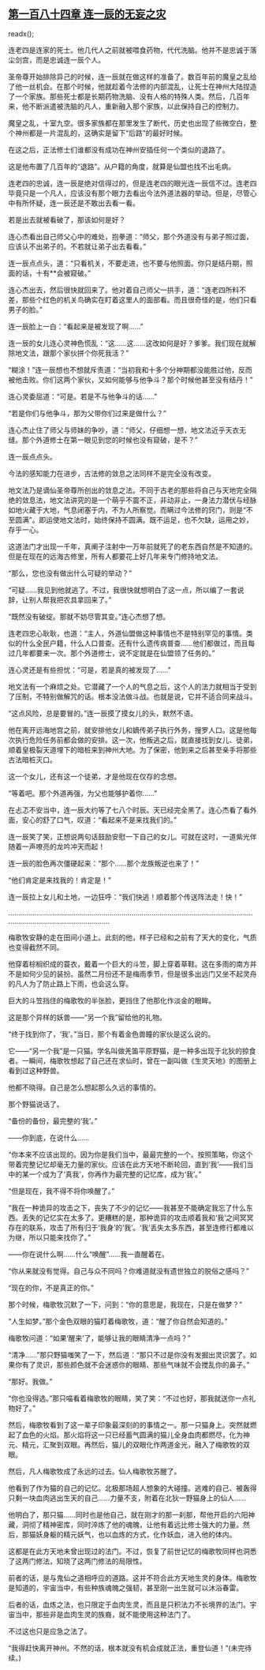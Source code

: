 ## [第一百八十四章 连一辰的无妄之灾](https://www.xxbiquge.com/11_11207/9057345.html)
readx();

  连老四是连家的死士。他几代人之前就被喂食药物，代代洗脑。他并不是忠诚于落尘剑宫，而是忠诚连一辰个人。

  圣帝尊开始排除异己的时候，连一辰就在做这样的准备了。数百年前的魔皇之乱给了他一丝机会。在那个时候，他就趁着今法修的内部混乱，让死士在神州大陆捏造了一个家族。那些死士都是长期药物洗脑、没有人格的特殊人类。然后，几百年来，他不断派遣被洗脑的凡人，重新融入那个家族，以此保持自己的控制力。

  魔皇之乱，十室九空。很多家族都在那里发生了断代，历史也出现了些微空白，整个神州都是一片混乱的，这确实是留下“后路”的最好时候。

  在这之后，正法修士们谁都没有成功在神州安插任何一个类似的退路了。

  这是他布置了几百年的“退路”。从户籍的角度，就算是仙盟也找不出毛病。

  连老四的忠诚，连一辰是绝对信得过的，但是连老四的眼光连一辰信不过。连老四毕竟只是一个凡人，应该没有那个眼力去看出今法外道法器的举动。但是，尽管心中有所怀疑，连一辰还是不敢出去看一看。

  若是出去就被看破了，那该如何是好？

  连心杰看出自己师父心中的难处，抱拳道：“师父，那个外道没有与弟子照过面，应该认不出弟子的。不若就让弟子出去看看。”

  连一辰点点头，道：“只看机关，不要走进，也不要与他照面。你只是结丹期，照面的话，十有**会被窥破。”

  连心杰出去，然后很快就回来了。他对着自己师父一拱手，道：“连老四所料不差，那些个红色的机关鸟确实在盯着这里人的面部看。而且很奇怪的是，他们只看男子的脸。”

  连一辰脸上一白：“看起来是被发现了啊……”

  连一辰的女儿连心灵神色慌乱：“这……这……这改如何是好？爹爹。我们现在就解除地文法，跟那个家伙拼个你死我活？”

  “糊涂！”连一辰想也不想就斥责道：“当初我和十多个分神期都没能胜过他，反而被他击败。你们这两个家伙，又如何能够与他争斗？那个时候他甚至没有结丹！”

  连心灵委屈道：“可是。若是不与他争斗的话……”

  “若是你们与他争斗，那为父带你们过来是做什么？”

  连心杰止住了师父与师妹的争吵，道：“师父，仔细想一想，地文法近乎天衣无缝。那个外道修士在第一眼见到您的时候也没有窥破，是不？”

  连一辰点点头。

  今法的感知能力在进步，古法修的敛息之法同样不是完全没有改变。

  地文法乃是谪仙圣帝尊所创出的敛息之法。不同于古老的那些将自己与天地完全隔绝的敛息法，地文法讲究的是一个萌乎不震不正，非动非止，一身法力潜伏与经脉如地火藏于大地，气息闭塞于内，不为人所察觉。而瞒过今法修的窍门，则是“不至圆满”。即运使地文法时，始终保持不圆满。既不运足，也不欠缺，运用之妙，存乎一心。

  这道法门才出现一千年，真阐子注射中一万年前就死了的老东西自然是不知道的。但是在现在的远海古修里，所有人都要花上好几年来专门修持地文法。

  “那么，您也没有做出什么可疑的举动？”

  “可疑……我见到他就逃了。不过，我很快就想明白了这一点，所以编了一套说辞，让别人帮我把农具拿回来了。”

  “既然没有破绽。那就不妨尽管其变。”连心杰想了想。

  连老四忠心耿耿，也道：“主人，外道仙盟做这种事情也不是特别罕见的事情。类似的什么全民户籍，什么人口普查。还有什么遗传病普查……他们都做过，而且每过几年都要来一次。那个外道修士，说不定就是在仙盟领了任务的。”

  连心灵还是有些担忧：“可是，若是真的被发现了……”

  地文法有一个麻烦之处。它潜藏了一个人的气息之后，这个人的法力就相当于受到了压制，不特别做解咒的话。根本没法做斗战。也就是说，它并不适合同来战斗。

  “这点风险，总是要冒的。”连一辰摸了摸女儿的头，默然不语。

  他在离开远海地宫之前，就安排他女儿和嫡传弟子执行外务，搜罗人口。这是他每次执行危险任务前都会做的安排。这一次，他叛逃之后，就直接找到女儿、徒弟，顺着皇极裂天道埋下的暗桩来到神州大地。为了保密，他到来之后甚至亲手将那些古法暗桩灭口。

  这一个女儿，还有这一个徒弟，才是他现在仅存的念想。

  “等着吧。那个外道再强，为父也能够护着你……”

  在忐忑不安当中，连一辰大约等了七八个时辰。天已经完全黑了。连心杰看了看外面，安心的舒了口气，叹道：“看起来不是来找我们的。”

  连一辰笑了笑，正想说两句话鼓励安慰一下自己的女儿。可就在这时，一道紫光伴随着一声嘹亮的龙吟冲天而起！

  连一辰的脸色再次僵硬起来：“那个……那个龙族叛逆也来了！”

  “他们肯定是来找我的！肯定是！”

  连一辰拉上女儿和土地，一边狂呼：“我们快逃！顺着那个传送阵法走！快！”

  …………………………………………………………………………………………………………………………………………………………

  梅歌牧安静的走在田间小道上。此刻的他，样子已经和之前有了天大的变化，气质也变得截然不同。

  他穿着棕榈织成的蓑衣，戴着一个巨大的斗笠，脚上穿着草鞋。这在多雨的南方并不是如何少见的装扮。虽然二月份还不是梅雨季节，但是很多出远门又坐不起灵舟的凡人为了防止路上下雨，也会这么穿。

  巨大的斗笠挡住的梅歌牧的半张脸，更挡住了他那化作淡金的眼眸。

  这是那个异样的妖兽——“另一个我”留给他的礼物。

  “终于找到你了，‘我’。”当日，那个有着金色兽瞳的家伙是这么说的。

  它——“另一个我”是一只猫。学名叫做羌笛平原野猫，是一种多出现于北狄的掠食者。一瞬间，梅歌牧想起了自己还在求仙时，曾在一副叫做《生灵天地》的图册上看到过这种野兽。

  他都不晓得。自己是怎么想起那么久远的事情的。

  那个野猫说话了。

  “备份的备份，最完整的‘我’。”

  ——你到底，在说什么……

  “你本来不应该出现的。因为你是我们当中，最最完整的一个。按照策略，你这个带着完整记忆却毫无力量的家伙。应该在此方天地不断轮回，直到‘我’——我们当中的某一个成为了‘真我’，你再作为最完整的记忆库，成为‘我’。”

  “但是现在，我不得不将你唤醒了。”

  “我在一种诡异的攻击之下，丧失了不少的记忆——我甚至不能确定我忘了什么东西。丢失的记忆实在太多了。更糟糕的是，那种诡异的攻击顺着我和‘我’之间冥冥存在的联系，攻击了所有归于‘我身’的‘我’。‘我’丢失太多东西，甚至连修行都难以为继，所以只能来找你了。”

  ——你在说什么啊……什么“唤醒”……我一直醒着在。

  “你从来就没有觉得。自己与众不同吗？你难道就没有遗世独立的脱俗之感吗？”

  “现在的你，不是真正的你。”

  那个时候，梅歌牧沉默了一下，问到：“你的意思是，我现在，只是在做梦？”

  “人生如梦。”那个金色双眼的猫盯着梅歌牧，道：“醒了你自然会知道的。”

  梅歌牧问道：“如果‘醒来’了，能够让我的眼睛清净一点吗？”

  “清净……”那只野猫嗤笑了一下，然后道：“那只不过是你没有发掘出灵识罢了。如果你有了灵识，那些颜色就不会迷惑你的眼睛、那些气味就不会搅乱你的鼻子。”

  “那好。我做。”

  “你也没得选。”那只喵看着梅歌牧的眼睛，笑了笑：“不过也好，那我就送你一点礼物好了。”

  然后，梅歌牧看到了这一辈子印象最深刻的的事情之一。那一只猫身上。突然就燃起了血色的火焰。那火焰将这一只已经蓄气圆满的猫儿全身血肉都燃尽，化为神元、精元，汇聚到双眼。再然后，猫儿的双眼化作两道金光，融入了梅歌牧的双眼。

  然后，凡人梅歌牧成了永远的过去。仙人梅歌牧苏醒了。

  他看到了作为猫的自己的记忆。北极那场超人想象的大碰撞。逃难的自己、被轰得只剩一块血肉逃出生天的自己……力量不支，附着在北狄一野猫身上的仙人……

  他明白了，那只猫……同时也是他自己，就在刚才的那一刹那，帮他开启的六阳神藏，洞彻了精神密库，同时淬炼了他的魂魄，让他有着远比修士强大的力量。然后，那猫妖身躯的精元妖气，也以血炼的方式，化作妖血，进入他的体内。

  这都是在此方天地未曾出现过的法门。不过，恢复了前世记忆的梅歌牧同样也洞悉了这两门修法，知晓了这两门修法的局限性。

  前者的话，是与鬼仙之道相呼应的道路。这并不符合此方天地生灵的身体。梅歌牧是知道的，宇宙当中，有些种族魂魄之强韧，甚至刚一出生就可以沐浴春雷。

  后者的话，血炼之法，也只限定于血肉生灵，而且是只积法力不长境界的法门。宇宙当中，那些非是血肉生灵的族裔，就不能使用这种法门了。

  不过这也只是应急之法了。

  “我得赶快离开神州。不然的话，根本就没有机会成就正法，重登仙道！”(未完待续。)

